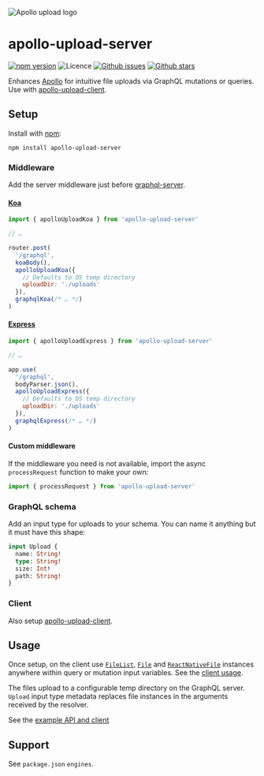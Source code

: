 ![Apollo upload logo](https://cdn.rawgit.com/jaydenseric/apollo-upload-server/v2.0.4/apollo-upload-logo.svg)

# apollo-upload-server

[![npm version](https://img.shields.io/npm/v/apollo-upload-server.svg)](https://npm.im/apollo-upload-server) ![Licence](https://img.shields.io/npm/l/apollo-upload-server.svg) [![Github issues](https://img.shields.io/github/issues/jaydenseric/apollo-upload-server.svg)](https://github.com/jaydenseric/apollo-upload-server/issues) [![Github stars](https://img.shields.io/github/stars/jaydenseric/apollo-upload-server.svg)](https://github.com/jaydenseric/apollo-upload-server/stargazers)

Enhances [Apollo](https://apollographql.com) for intuitive file uploads via GraphQL mutations or queries. Use with [apollo-upload-client](https://github.com/jaydenseric/apollo-upload-client).

## Setup

Install with [npm](https://www.npmjs.com):

```
npm install apollo-upload-server
```

### Middleware

Add the server middleware just before [graphql-server](https://github.com/apollographql/graphql-server).

#### [Koa](http://koajs.com)

```js
import { apolloUploadKoa } from 'apollo-upload-server'

// …

router.post(
  '/graphql',
  koaBody(),
  apolloUploadKoa({
    // Defaults to OS temp directory
    uploadDir: './uploads'
  }),
  graphqlKoa(/* … */)
)
```

#### [Express](http://expressjs.com)

```js
import { apolloUploadExpress } from 'apollo-upload-server'

// …

app.use(
  '/graphql',
  bodyParser.json(),
  apolloUploadExpress({
    // Defaults to OS temp directory
    uploadDir: './uploads'
  }),
  graphqlExpress(/* … */)
)
```

#### Custom middleware

If the middleware you need is not available, import the async `processRequest` function to make your own:

```js
import { processRequest } from 'apollo-upload-server'
```

### GraphQL schema

Add an input type for uploads to your schema. You can name it anything but it must have this shape:

```graphql
input Upload {
  name: String!
  type: String!
  size: Int!
  path: String!
}
```

### Client

Also setup [apollo-upload-client](https://github.com/jaydenseric/apollo-upload-client).

## Usage

Once setup, on the client use [`FileList`](https://developer.mozilla.org/en/docs/Web/API/FileList), [`File`](https://developer.mozilla.org/en/docs/Web/API/File) and [`ReactNativeFile`](https://github.com/jaydenseric/apollo-upload-client#react-native) instances anywhere within query or mutation input variables. See the [client usage](https://github.com/jaydenseric/apollo-upload-client#usage).

The files upload to a configurable temp directory on the GraphQL server. `Upload` input type metadata replaces file instances in the arguments received by the resolver.

See the [example API and client](https://github.com/jaydenseric/apollo-upload-examples)

## Support

See `package.json` `engines`.

